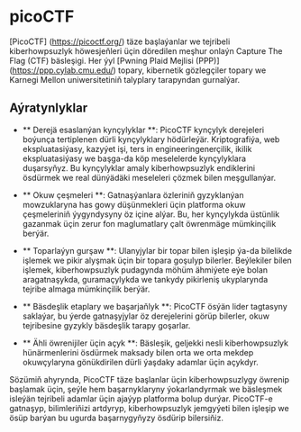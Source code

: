 # picoCTF

[PicoCTF] (https://picoctf.org/) täze başlaýanlar we tejribeli kiberhowpsuzlyk höwesjeňleri üçin döredilen meşhur onlaýn Capture The Flag (CTF) bäsleşigi. Her ýyl [Pwning Plaid Mejlisi (PPP)] (https://ppp.cylab.cmu.edu/) topary, kibernetik gözlegçiler topary we Karnegi Mellon uniwersitetiniň talyplary tarapyndan gurnalýar.

## Aýratynlyklar

- ** Derejä esaslanýan kynçylyklar **: PicoCTF kynçylyk derejeleri boýunça tertiplenen dürli kynçylyklary hödürleýär. Kriptografiýa, web ekspluatasiýasy, kazyýet işi, ters in engineeringenerçilik, ikilik ekspluatasiýasy we başga-da köp meselelerde kynçylyklara duşarsyňyz. Bu kynçylyklar amaly kiberhowpsuzlyk endiklerini ösdürmek we real dünýädäki meseleleri çözmek bilen meşgullanýar.

- ** Okuw çeşmeleri **: Gatnaşýanlara özleriniň gyzyklanýan mowzuklaryna has gowy düşünmekleri üçin platforma okuw çeşmeleriniň ýygyndysyny öz içine alýar. Bu, her kynçylykda üstünlik gazanmak üçin zerur fon maglumatlary çalt öwrenmäge mümkinçilik berýär.

- ** Toparlaýyn gurşaw **: Ulanyjylar bir topar bilen işleşip ýa-da bilelikde işlemek we pikir alyşmak üçin bir topara goşulyp bilerler. Beýlekiler bilen işlemek, kiberhowpsuzlyk pudagynda möhüm ähmiýete eýe bolan aragatnaşykda, guramaçylykda we tankydy pikirleniş ukyplarynda tejribe almaga mümkinçilik berýär.

- ** Bäsdeşlik etaplary we başarjaňlyk **: PicoCTF ösýän lider tagtasyny saklaýar, bu ýerde gatnaşyjylar öz derejelerini görüp bilerler, okuw tejribesine gyzykly bäsdeşlik tarapy goşarlar.

- ** Ähli öwrenijiler üçin açyk **: Bäsleşik, geljekki nesli kiberhowpsuzlyk hünärmenlerini ösdürmek maksady bilen orta we orta mekdep okuwçylaryna gönükdirilen dürli ýaşdaky adamlar üçin açykdyr.

Sözümiň ahyrynda, PicoCTF täze başlanlar üçin kiberhowpsuzlygy öwrenip başlamak üçin, şeýle hem başarnyklaryny ýokarlandyrmak we bäsleşmek isleýän tejribeli adamlar üçin ajaýyp platforma bolup durýar. PicoCTF-e gatnaşyp, bilimleriňizi artdyryp, kiberhowpsuzlyk jemgyýeti bilen işleşip we ösüp barýan bu ugurda başarnygyňyzy ösdürip bilersiňiz.